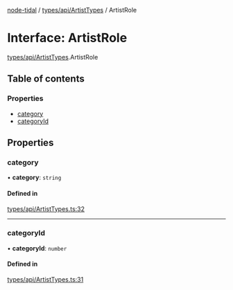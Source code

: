 [node-tidal](../README.md) / [types/api/ArtistTypes](../modules/types_api_ArtistTypes.md) / ArtistRole

# Interface: ArtistRole

[types/api/ArtistTypes](../modules/types_api_ArtistTypes.md).ArtistRole

## Table of contents

### Properties

- [category](types_api_ArtistTypes.ArtistRole.md#category)
- [categoryId](types_api_ArtistTypes.ArtistRole.md#categoryid)

## Properties

### category

• **category**: `string`

#### Defined in

[types/api/ArtistTypes.ts:32](https://github.com/Mawco/node-tidal/blob/7ca31f3/src/types/api/ArtistTypes.ts#L32)

___

### categoryId

• **categoryId**: `number`

#### Defined in

[types/api/ArtistTypes.ts:31](https://github.com/Mawco/node-tidal/blob/7ca31f3/src/types/api/ArtistTypes.ts#L31)
